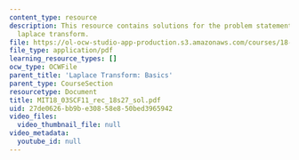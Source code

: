 ```yaml
---
content_type: resource
description: This resource contains solutions for the problem statements related to
  laplace transform.
file: https://ol-ocw-studio-app-production.s3.amazonaws.com/courses/18-03sc-differential-equations-fall-2011/27de0626bb9be30858e850bed3965942_MIT18_03SCF11_rec_18s27_sol.pdf
file_type: application/pdf
learning_resource_types: []
ocw_type: OCWFile
parent_title: 'Laplace Transform: Basics'
parent_type: CourseSection
resourcetype: Document
title: MIT18_03SCF11_rec_18s27_sol.pdf
uid: 27de0626-bb9b-e308-58e8-50bed3965942
video_files:
  video_thumbnail_file: null
video_metadata:
  youtube_id: null
---
```

